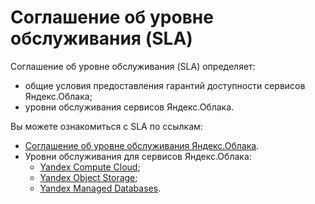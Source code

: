 # Соглашение об уровне обслуживания&nbsp;(SLA)

Соглашение об уровне обслуживания (SLA) определяет:
  * общие условия предоставления гарантий доступности сервисов Яндекс.Облака;
  * уровни обслуживания сервисов Яндекс.Облака.

Вы можете ознакомиться с SLA по ссылкам:
* [Соглашение об уровне обслуживания Яндекс.Облака](https://yandex.ru/legal/cloud_sla/).
* Уровни обслуживания для сервисов Яндекс.Облака:
  * [Yandex Compute Cloud](https://yandex.ru/legal/cloud_sla_compute/);
  * [Yandex Object Storage](https://yandex.ru/legal/cloud_sla_storage);
  * [Yandex Managed Databases](https://yandex.ru/legal/cloud_sla_mdb).
